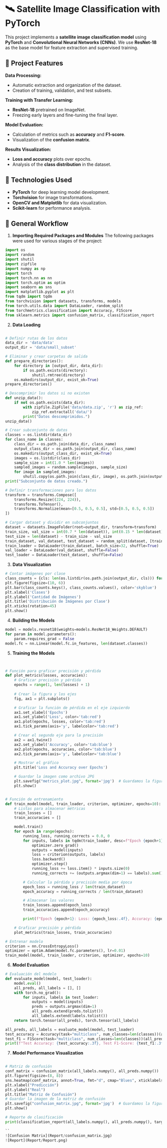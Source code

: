 # 🛰️ Satellite Image Classification with PyTorch  

This project implements a **satellite image classification model** using **PyTorch** and **Convolutional Neural Networks (CNNs)**. We use **ResNet-18** as the base model for feature extraction and supervised training.  

## 📌 Project Features  

**Data Processing:**  
- Automatic extraction and organization of the dataset.  
- Creation of training, validation, and test subsets.  

**Training with Transfer Learning:**  
- **ResNet-18** pretrained on ImageNet.  
- Freezing early layers and fine-tuning the final layer.  

**Model Evaluation:**  
- Calculation of metrics such as **accuracy** and **F1-score**.  
- Visualization of the **confusion matrix**.  

 **Results Visualization:**  
- **Loss and accuracy** plots over epochs.  
- Analysis of the **class distribution** in the dataset.  

## 🔧 Technologies Used  

- **PyTorch** for deep learning model development.  
- **Torchvision** for image transformations.  
- **OpenCV and Matplotlib** for data visualization.  
- **Scikit-learn** for performance analysis.

## 📌 General Workflow  
1. **Importing Required Packages and Modules**
   The following packages were used for various stages of the project:
```python
import os
import random
import shutil
import zipfile
import numpy as np
import torch
import torch.nn as nn
import torch.optim as optim
import seaborn as sns
import matplotlib.pyplot as plt
from tqdm import tqdm
from torchvision import datasets, transforms, models
from torch.utils.data import DataLoader, random_split
from torchmetrics.classification import Accuracy, F1Score
from sklearn.metrics import confusion_matrix, classification_report

```
2. **Data Loading**
```python

# Definir rutas de los datos
data_dir = 'data/data'
output_dir = 'data/small_subset'

# Eliminar y crear carpetas de salida
def prepare_directories():
    for directory in [output_dir, data_dir]:
        if os.path.exists(directory):
            shutil.rmtree(directory)
    os.makedirs(output_dir, exist_ok=True)
prepare_directories()

# Descomprimir los datos si no existen
def unzip_data():
    if not os.path.exists(data_dir):
        with zipfile.ZipFile('data/data.zip', 'r') as zip_ref:
            zip_ref.extractall('data/')
        print("Datos descomprimidos.")
unzip_data()

# Crear subconjunto de datos
classes = os.listdir(data_dir)
for class_name in classes:
    class_dir = os.path.join(data_dir, class_name)
    output_class_dir = os.path.join(output_dir, class_name)
    os.makedirs(output_class_dir, exist_ok=True)
    images = os.listdir(class_dir)
    sample_size = int(1.0 * len(images))
    sampled_images = random.sample(images, sample_size)
    for image in sampled_images:
        shutil.copy(os.path.join(class_dir, image), os.path.join(output_class_dir, image))
print("Subconjunto de datos creado.")

# Definir transformaciones para los datos
transform = transforms.Compose([
    transforms.Resize((224, 224)),
    transforms.ToTensor(),
    transforms.Normalize(mean=[0.5, 0.5, 0.5], std=[0.5, 0.5, 0.5])
])

# Cargar dataset y dividir en subconjuntos
dataset = datasets.ImageFolder(root=output_dir, transform=transform)
train_size, val_size = int(0.7 * len(dataset)), int(0.15 * len(dataset))
test_size = len(dataset) - train_size - val_size
train_dataset, val_dataset, test_dataset = random_split(dataset, [train_size, val_size, test_size])
train_loader = DataLoader(train_dataset, batch_size=32, shuffle=True)
val_loader = DataLoader(val_dataset, shuffle=False)
test_loader = DataLoader(test_dataset, shuffle=False)

```

3. **Data Visualization**
```python
# Contar imágenes por clase
class_counts = {cls: len(os.listdir(os.path.join(output_dir, cls))) for cls in classes}
plt.figure(figsize=(10, 6))
plt.bar(class_counts.keys(), class_counts.values(), color='skyblue')
plt.xlabel('Clases')
plt.ylabel('Cantidad de Imágenes')
plt.title('Distribución de Imágenes por Clase')
plt.xticks(rotation=45)
plt.show()
```

4. **Building the Models**

```python
model = models.resnet18(weights=models.ResNet18_Weights.DEFAULT)
for param in model.parameters():
    param.requires_grad = False
model.fc = nn.Linear(model.fc.in_features, len(dataset.classes))
```

5. **Training the Models**
```python


# Función para graficar precisión y pérdida
def plot_metrics(losses, accuracies):
    # Graficar precisión y pérdida
    epochs = range(1, len(losses) + 1)
    
    # Crear la figura y los ejes
    fig, ax1 = plt.subplots()

    # Graficar la función de pérdida en el eje izquierdo
    ax1.set_xlabel('Epochs')
    ax1.set_ylabel('Loss', color='tab:red')
    ax1.plot(epochs, losses, color='tab:red')
    ax1.tick_params(axis='y', labelcolor='tab:red')

    # Crear el segundo eje para la precisión
    ax2 = ax1.twinx()
    ax2.set_ylabel('Accuracy', color='tab:blue')
    ax2.plot(epochs, accuracies, color='tab:blue')
    ax2.tick_params(axis='y', labelcolor='tab:blue')

    # Mostrar el gráfico
    plt.title('Loss and Accuracy over Epochs')

    # Guardar la imagen como archivo JPG
    plt.savefig("metrics_plot.jpg", format='jpg')  # Guardamos la figura como un archivo JPG
    plt.show()


# Función de entrenamiento
def train_model(model, train_loader, criterion, optimizer, epochs=10):
    # Listas para almacenar métricas
    train_losses = []
    train_accuracies = []

    model.train()
    for epoch in range(epochs):
        running_loss, running_corrects = 0.0, 0
        for inputs, labels in tqdm(train_loader, desc=f"Epoch {epoch+1}/{epochs}"):
            optimizer.zero_grad()
            outputs = model(inputs)
            loss = criterion(outputs, labels)
            loss.backward()
            optimizer.step()
            running_loss += loss.item() * inputs.size(0)
            running_corrects += (outputs.argmax(dim=1) == labels).sum().item()

        # Calcular la pérdida y precisión media por época
        epoch_loss = running_loss / len(train_dataset)
        epoch_accuracy = running_corrects / len(train_dataset)

        # Almacenar los valores
        train_losses.append(epoch_loss)
        train_accuracies.append(epoch_accuracy)

        print(f"Epoch {epoch+1}: Loss: {epoch_loss:.4f}, Accuracy: {epoch_accuracy:.4f}")

    # Graficar precisión y pérdida
    plot_metrics(train_losses, train_accuracies)

# Entrenar modelo
criterion = nn.CrossEntropyLoss()
optimizer = optim.Adam(model.fc.parameters(), lr=0.01)
train_model(model, train_loader, criterion, optimizer, epochs=10)

```

6. **Model Evaluation**
```Python
# Evaluación del modelo
def evaluate_model(model, test_loader):
    model.eval()
    all_preds, all_labels = [], []
    with torch.no_grad():
        for inputs, labels in test_loader:
            outputs = model(inputs)
            preds = outputs.argmax(dim=1)
            all_preds.extend(preds.tolist())
            all_labels.extend(labels.tolist())
    return torch.tensor(all_preds), torch.tensor(all_labels)

all_preds, all_labels = evaluate_model(model, test_loader)
test_accuracy = Accuracy(task="multiclass", num_classes=len(classes))(all_preds, all_labels).item()
test_f1 = F1Score(task="multiclass", num_classes=len(classes))(all_preds, all_labels).item()
print(f"Test Accuracy: {test_accuracy:.3f}, Test F1-Score: {test_f1:.3f}")


```

7. **Model Performance Visualization**
```Python

# Matriz de confusión
conf_matrix = confusion_matrix(all_labels.numpy(), all_preds.numpy())
plt.figure(figsize=(8, 8))
sns.heatmap(conf_matrix, annot=True, fmt="d", cmap="Blues", xticklabels=dataset.classes, yticklabels=dataset.classes)
plt.xlabel("Predicción")
plt.ylabel("Real")
plt.title("Matriz de Confusión")
# Guardar la imagen de la matriz de confusión
plt.savefig("confusion_matrix.jpg", format='jpg')  # Guardamos la figura como un archivo JPG
plt.show()

# Reporte de clasificación
print(classification_report(all_labels.numpy(), all_preds.numpy(), target_names=dataset.classes))

``
![Confusion Matrix](Report/confusion_matrix.jpg)
![Report](Report/Report.png)

